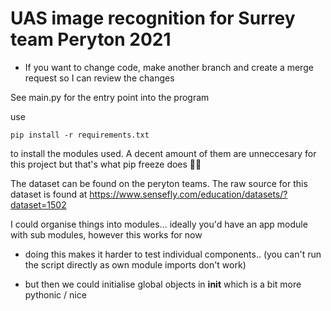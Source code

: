 # UAS image recognition for Surrey team Peryton 2021

- If you want to change code, make another branch and create a merge request so I can review the changes


See main.py for the entry point into the program


use 
```
pip install -r requirements.txt
```
to install the modules used. A decent amount of them are unneccesary for this project but that's what pip freeze does 🤷‍♀️

The dataset can be found on the peryton teams.
The raw source for this dataset is found at https://www.sensefly.com/education/datasets/?dataset=1502


I could organise things into modules... ideally you'd have an app module with sub modules, however this works for now

- doing this makes it harder to test individual components.. (you can't run the script directly as own module imports don't work)

- but then we could initialise global objects in __init__ which is a bit more pythonic / nice


